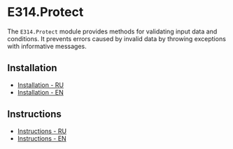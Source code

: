 # E314.Protect

The `E314.Protect` module provides methods for validating input data and conditions.
It prevents errors caused by invalid data by throwing exceptions with informative messages.

## Installation

- [Installation - RU](Docs/installation-ru.md)
- [Installation - EN](Docs/installation-en.md)

## Instructions

- [Instructions - RU](Docs/instructions-ru.md)
- [Instructions - EN](Docs/instructions-en.md)
